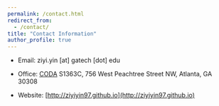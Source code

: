 ```yaml
---
permalink: /contact.html
redirect_from: 
  - /contact/
title: "Contact Information"
author_profile: true
---
```



* Email: ziyi.yin [at] gatech [dot] edu  

* Office: [CODA](https://www.google.com/maps/place/Coda/@33.7752651,-84.3898366,17z/data=!3m1!4b1!4m5!3m4!1s0x88f5046677950223:0x7fd1ad077b382c98!8m2!3d33.7752651!4d-84.3876426) S1363C, 756 West Peachtree Street NW, Atlanta, GA 30308 

* Website: [http://ziyiyin97.github.io](http://ziyiyin97.github.io)

